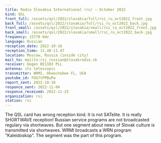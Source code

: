 ```yaml
---
title: Radio Slovakia International (ru) — October 2022
kind: QSL
front_full: /assets/qsl/2022/slovakia/full/rsi_ru_oct2022_front.jpg
back_full: /assets/qsl/2022/slovakia/full/rsi_ru_oct2022_back.jpg
front_small: /assets/qsl/2022/slovakia/small/rsi_ru_oct2022_front.jpg
back_small: /assets/qsl/2022/slovakia/small/rsi_ru_oct2022_back.jpg
frequency: 15770 kHz
language: Russian
reception_date: 2022-10-16
reception_time: 11.40-11.47
location: Moscow, Russia (inside city)
mail_to: mailto:rsi_russian@slovakradio.sk
receiver: Degen DE1103 PLL
antenna: its telescopic
transmitter: WRMI, Okeechobee FL, USA
youtube_id: FOG7tPPBuPw
report_sent: 2022-10-18
responce_sent: 2022-11-04
responce_received: 2022-11-25
organization: rsi
station: rsi
---
```


The QSL card has wrong reception kind. It is not SATelite.
It is really SHORTWAVE reception! Russian service programs are not
broadcasted regulary via shortwaves. But one segment about
news of Slovak culture is transmitted via shortwaves.
WRMI broadcasts a WRN program "Kaleidoskop". The segment
was the part of this program.
